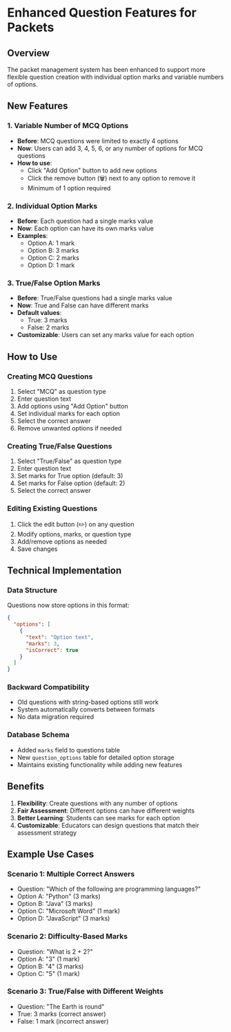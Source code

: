 # Enhanced Question Features for Packets

## Overview
The packet management system has been enhanced to support more flexible question creation with individual option marks and variable numbers of options.

## New Features

### 1. Variable Number of MCQ Options
- **Before**: MCQ questions were limited to exactly 4 options
- **Now**: Users can add 3, 4, 5, 6, or any number of options for MCQ questions
- **How to use**: 
  - Click "Add Option" button to add new options
  - Click the remove button (🗑️) next to any option to remove it
  - Minimum of 1 option required

### 2. Individual Option Marks
- **Before**: Each question had a single marks value
- **Now**: Each option can have its own marks value
- **Examples**:
  - Option A: 1 mark
  - Option B: 3 marks  
  - Option C: 2 marks
  - Option D: 1 mark

### 3. True/False Option Marks
- **Before**: True/False questions had a single marks value
- **Now**: True and False can have different marks
- **Default values**:
  - True: 3 marks
  - False: 2 marks
- **Customizable**: Users can set any marks value for each option

## How to Use

### Creating MCQ Questions
1. Select "MCQ" as question type
2. Enter question text
3. Add options using "Add Option" button
4. Set individual marks for each option
5. Select the correct answer
6. Remove unwanted options if needed

### Creating True/False Questions
1. Select "True/False" as question type
2. Enter question text
3. Set marks for True option (default: 3)
4. Set marks for False option (default: 2)
5. Select the correct answer

### Editing Existing Questions
1. Click the edit button (✏️) on any question
2. Modify options, marks, or question type
3. Add/remove options as needed
4. Save changes

## Technical Implementation

### Data Structure
Questions now store options in this format:
```json
{
  "options": [
    {
      "text": "Option text",
      "marks": 3,
      "isCorrect": true
    }
  ]
}
```

### Backward Compatibility
- Old questions with string-based options still work
- System automatically converts between formats
- No data migration required

### Database Schema
- Added `marks` field to questions table
- New `question_options` table for detailed option storage
- Maintains existing functionality while adding new features

## Benefits

1. **Flexibility**: Create questions with any number of options
2. **Fair Assessment**: Different options can have different weights
3. **Better Learning**: Students can see marks for each option
4. **Customizable**: Educators can design questions that match their assessment strategy

## Example Use Cases

### Scenario 1: Multiple Correct Answers
- Question: "Which of the following are programming languages?"
- Option A: "Python" (3 marks)
- Option B: "Java" (3 marks)  
- Option C: "Microsoft Word" (1 mark)
- Option D: "JavaScript" (3 marks)

### Scenario 2: Difficulty-Based Marks
- Question: "What is 2 + 2?"
- Option A: "3" (1 mark)
- Option B: "4" (3 marks)
- Option C: "5" (1 mark)

### Scenario 3: True/False with Different Weights
- Question: "The Earth is round"
- True: 3 marks (correct answer)
- False: 1 mark (incorrect answer)

